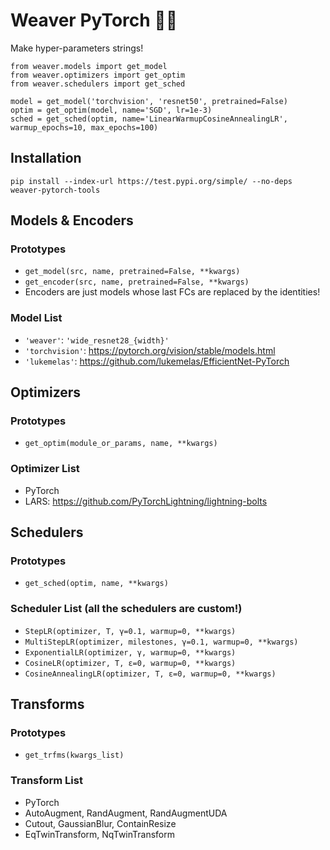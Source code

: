 # Weaver PyTorch 🧶🧵

Make hyper-parameters strings!

```
from weaver.models import get_model
from weaver.optimizers import get_optim
from weaver.schedulers import get_sched

model = get_model('torchvision', 'resnet50', pretrained=False)
optim = get_optim(model, name='SGD', lr=1e-3)
sched = get_sched(optim, name='LinearWarmupCosineAnnealingLR', warmup_epochs=10, max_epochs=100)
```

## Installation
`pip install --index-url https://test.pypi.org/simple/ --no-deps weaver-pytorch-tools`

## Models & Encoders
### Prototypes
- `get_model(src, name, pretrained=False, **kwargs)`
- `get_encoder(src, name, pretrained=False, **kwargs)`
- Encoders are just models whose last FCs are replaced by the identities!

### Model List
- `'weaver'`: `'wide_resnet28_{width}'`
- `'torchvision'`: https://pytorch.org/vision/stable/models.html
- `'lukemelas'`: https://github.com/lukemelas/EfficientNet-PyTorch


## Optimizers
### Prototypes
- `get_optim(module_or_params, name, **kwargs)`

### Optimizer List
- PyTorch
- LARS: https://github.com/PyTorchLightning/lightning-bolts


## Schedulers
### Prototypes
- `get_sched(optim, name, **kwargs)`

### Scheduler List (all the schedulers are custom!)
- `StepLR(optimizer, T, γ=0.1, warmup=0, **kwargs)`
- `MultiStepLR(optimizer, milestones, γ=0.1, warmup=0, **kwargs)`
- `ExponentialLR(optimizer, γ, warmup=0, **kwargs)`
- `CosineLR(optimizer, T, ε=0, warmup=0, **kwargs)`
- `CosineAnnealingLR(optimizer, T, ε=0, warmup=0, **kwargs)`

## Transforms
### Prototypes
- `get_trfms(kwargs_list)`

### Transform List
- PyTorch
- AutoAugment, RandAugment, RandAugmentUDA
- Cutout, GaussianBlur, ContainResize
- EqTwinTransform, NqTwinTransform
